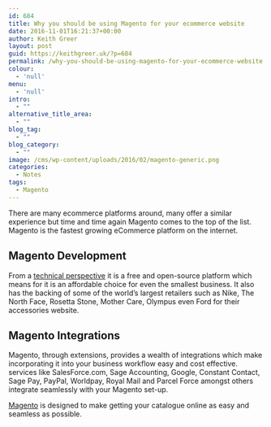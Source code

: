 ```yaml
---
id: 684
title: Why you should be using Magento for your ecommerce website
date: 2016-11-01T16:21:37+00:00
author: Keith Greer
layout: post
guid: https://keithgreer.uk/?p=684
permalink: /why-you-should-be-using-magento-for-your-ecommerce-website
colour:
  - 'null'
menu:
  - 'null'
intro:
  - ""
alternative_title_area:
  - ""
blog_tag:
  - ""
blog_category:
  - ""
image: /cms/wp-content/uploads/2016/02/magento-generic.png
categories:
  - Notes
tags:
  - Magento
---
```

There are many ecommerce platforms around, many offer a similar experience but time and time again Magento comes to the top of the list. Magento is the fastest growing eCommerce platform on the internet. 

## Magento Development

From a [technical perspective](https://keithgreer.uk/magento-ecommerce/magento-development) it is a free and open-source platform which means for it is an affordable choice for even the smallest business. It also has the backing of some of the world&#8217;s largest retailers such as Nike, The North Face, Rosetta Stone, Mother Care, Olympus even Ford for their accessories website. 

## Magento Integrations

Magento, through extensions, provides a wealth of integrations which make incorporating it into your business workflow easy and cost effective. services like SalesForce.com, Sage Accounting, Google, Constant Contact, Sage Pay, PayPal, Worldpay, Royal Mail and Parcel Force amongst others integrate seamlessly with your Magento set-up. 

[Magento](https://keithgreer.uk/magento-ecommerce) is designed to make getting your catalogue online as easy and seamless as possible.